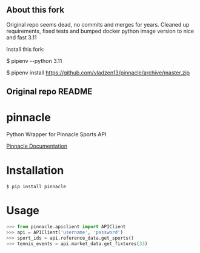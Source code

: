 ## About this fork

Original repo seems dead, no commits and merges for years.
Cleaned up requirements, fixed tests and bumped docker python image version to nice and fast 3.11

Install this fork:

$ pipenv --python 3.11

$ pipenv install https://github.com/vladzen13/pinnacle/archive/master.zip


## Original repo README

# pinnacle
Python Wrapper for Pinnacle Sports API

[Pinnacle Documentation](https://www.pinnacle.com/en/api/manual)

# Installation

```
$ pip install pinnacle
```

# Usage

```python
>>> from pinnacle.apiclient import APIClient
>>> api = APIClient('username', 'password')
>>> sport_ids = api.reference_data.get_sports()
>>> tennis_events = api.market_data.get_fixtures(33)
```
